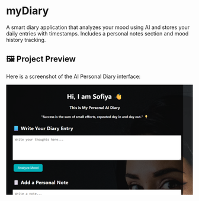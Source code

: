 # myDiary
A smart diary application that analyzes your mood using AI and stores your daily entries with timestamps. Includes a personal notes section and mood history tracking.

## 🖼️ Project Preview

Here is a screenshot of the AI Personal Diary interface:

![AI Diary Frontend](frontend-preview.png)
